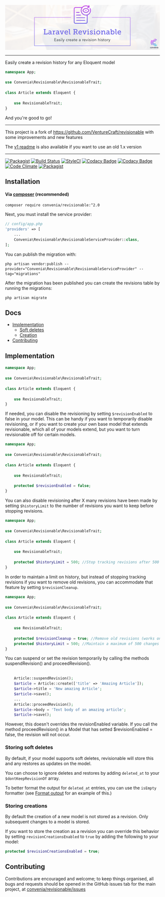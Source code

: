 ![logo](revisionable.png)

---

Easily create a revision history for any Eloquent model

```php
namespace App;

use Convenia\Revisionable\RevisionableTrait;

class Article extends Eloquent {
  
    use RevisionableTrait;
}
```

And you're good to go!

---

This project is a fork of https://github.com/VentureCraft/revisionable with some improvements and new features

The [v1 readme](README_v1.md) is also available if you want to use an old 1.x version 

---

[![Packagist](https://img.shields.io/packagist/v/convenia/revisionable.svg)](https://packagist.org/packages/convenia/revisionable)
[![Build Status](https://travis-ci.org/convenia/revisionable.svg?branch=master)](https://travis-ci.org/convenia/revisionable) [![StyleCI](https://styleci.io/repos/83733995/shield?branch=master)](https://styleci.io/repos/83733995) [![Codacy Badge](https://api.codacy.com/project/badge/Grade/e4ec883fea5d4973a30738c5a1fff1e3)](https://www.codacy.com/app/Convenia/revisionable?utm_source=github.com&amp;utm_medium=referral&amp;utm_content=convenia/revisionable&amp;utm_campaign=Badge_Grade) [![Codacy Badge](https://api.codacy.com/project/badge/Coverage/e4ec883fea5d4973a30738c5a1fff1e3)](https://www.codacy.com/app/Convenia/revisionable?utm_source=github.com&amp;utm_medium=referral&amp;utm_content=convenia/revisionable&amp;utm_campaign=Badge_Coverage) [![Code Climate](https://codeclimate.com/github/convenia/revisionable/badges/gpa.svg)](https://codeclimate.com/github/convenia/revisionable) [![Packagist](https://img.shields.io/packagist/dm/convenia/revisionable.svg)](https://packagist.org/packages/convenia/revisionable)

## Installation

#### Via [composer](http://getcomposer.org/doc/00-intro.md) (recommended)

```
composer require convenia/revisionable:^2.0
```

Next, you must install the service provider:

```php
// config/app.php
'providers' => [
    ...
    Convenia\Revisionable\RevisionableServiceProvider::class,
];
```
You can publish the migration with:

```
php artisan vendor:publish --provider="Convenia\Revisionable\RevisionableServiceProvider" --tag="migrations"
```

After the migration has been published you can create the revisions table by running the migrations:

```
php artisan migrate
```

## Docs

* [Implementation](#implementation)
  * [Soft deletes](#soft)
  * [Creation](#create)
* [Contributing](#contributing)


<a name="implementation"></a>
## Implementation

```php
namespace App;

use Convenia\Revisionable\RevisionableTrait;

class Article extends Eloquent {
  
    use RevisionableTrait;
}
```

If needed, you can disable the revisioning by setting `$revisionEnabled` to false in your model. This can be handy if you want to temporarily disable revisioning, or if you want to create your own base model that extends revisionable, which all of your models extend, but you want to turn revisionable off for certain models.

```php
namespace App;

use Convenia\Revisionable\RevisionableTrait;

class Article extends Eloquent {
  
    use RevisionableTrait;
    
    protected $revisionEnabled = false;
}
```

You can also disable revisioning after X many revisions have been made by setting `$historyLimit` to the number of revisions you want to keep before stopping revisions.

```php
namespace App;

use Convenia\Revisionable\RevisionableTrait;

class Article extends Eloquent {
  
    use RevisionableTrait;
        
    protected $historyLimit = 500; //Stop tracking revisions after 500 changes have been made.
}
```
In order to maintain a limit on history, but instead of stopping tracking revisions if you want to remove old revisions, you can accommodate that feature by setting `$revisionCleanup`.

```php
namespace App;

use Convenia\Revisionable\RevisionableTrait;

class Article extends Eloquent {
  
    use RevisionableTrait;
            
    protected $revisionCleanup = true; //Remove old revisions (works only when used with $historyLimit)
    protected $historyLimit = 500; //Maintain a maximum of 500 changes at any point of time, while cleaning up old revisions.
}
```
You can suspend or set the revision temporarily by calling the methods suspendRevision() and proceedRevision(). 

```php

    Article::suspendRevision();
    $article = Article::create(['title' => 'Amazing Article']);
    $article->title = 'New amazing Article';
    $article->save();
    ...
    Article::proceedRevision();
    $article->body = 'Text body of an amazing article';
    $article->save();

```
However, this doesn't overrides the revisionEnabled variable. If you call the method proceedRevision() in a Model that has setted $revisionEnabled = false, the revision will not occur.

<a name="soft"></a>
### Storing soft deletes

By default, if your model supports soft deletes, revisionable will store this and any restores as updates on the model.

You can choose to ignore deletes and restores by adding `deleted_at` to your `$dontKeepRevisionOf` array.

To better format the output for `deleted_at` entries, you can use the `isEmpty` formatter (see <a href="#format-output">Format output</a> for an example of this.)


<a name="create"></a>
### Storing creations

By default the creation of a new model is not stored as a revision.
Only subsequent changes to a model is stored.

If you want to store the creation as a revision you can override this behavior by setting `revisionCreationsEnabled` to `true` by adding the following to your model:
```php
protected $revisionCreationsEnabled = true;
```


<a name="contributing"></a>
## Contributing

Contributions are encouraged and welcome; to keep things organised, all bugs and requests should be
opened in the GitHub issues tab for the main project, at [convenia/revisionable/issues](https://github.com/convenia/revisionable/issues)